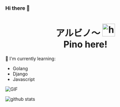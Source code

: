 ### Hi there 👋

<h1 align="center">アルビノ〜 <img src="https://user-images.githubusercontent.com/1303154/88677602-1635ba80-d120-11ea-84d8-d263ba5fc3c0.gif" width="40px" alt="hi">
<br>Pino here!</h1>

:page_with_curl: I'm currently learning:
- Golang
- Django
- Javascript

<img align="center" fit="fill" alt="GIF" src="https://media.giphy.com/media/qgQUggAC3Pfv687qPC/giphy.gif" />

![github stats](https://github-readme-stats.vercel.app/api?username=alvino-prog&count_private=true&hide=issues&show_icons=true&hide_border=true&include_all_commits=true&line_height=2)



